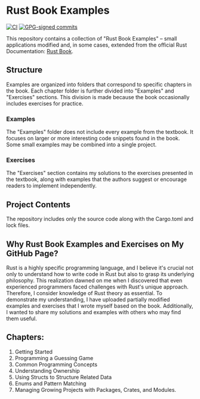 # Rust Book Examples

[![CI](https://github.com/GRZEGORZ-ALEKSANDER-KLEMENTOWSKI/Rust-Book-examples-exercises/actions/workflows/ci.yml/badge.svg)](https://github.com/GRZEGORZ-ALEKSANDER-KLEMENTOWSKI/Rust-Book-examples-exercises/actions/workflows/ci.yml)
[![GPG-signed commits](https://img.shields.io/badge/commits-signed-green)](https://docs.github.com/authentication/managing-commit-signature-verification)


This repository contains a collection of "Rust Book Examples" – small applications modified and, in some cases, extended from the official Rust Documentation: [Rust Book](https://doc.rust-lang.org/book/).

## Structure

Examples are organized into folders that correspond to specific chapters in the book. Each chapter folder is further divided into "Examples" and "Exercises" sections. This division is made because the book occasionally includes exercises for practice.

### Examples

The "Examples" folder does not include every example from the textbook. It focuses on larger or more interesting code snippets found in the book. Some small examples may be combined into a single project.

### Exercises

The "Exercises" section contains my solutions to the exercises presented in the textbook, along with examples that the authors suggest or encourage readers to implement independently.

## Project Contents

The repository includes only the source code along with the Cargo.toml and lock files.

## Why Rust Book Examples and Exercises on My GitHub Page?

Rust is a highly specific programming language, and I believe it's crucial not only to understand how to write code in Rust but also to grasp its underlying philosophy. This realization dawned on me when I discovered that even experienced programmers faced challenges with Rust's unique approach. Therefore, I consider knowledge of Rust theory as essential. To demonstrate my understanding, I have uploaded partially modified examples and exercises that I wrote myself based on the book. Additionally, I wanted to share my solutions and examples with others who may find them useful.

## Chapters:

1. Getting Started
2. Programming a Guessing Game
3. Common Programming Concepts
4. Understanding Ownership
5. Using Structs to Structure Related Data
6. Enums and Pattern Matching
7. Managing Growing Projects with Packages, Crates, and Modules.
